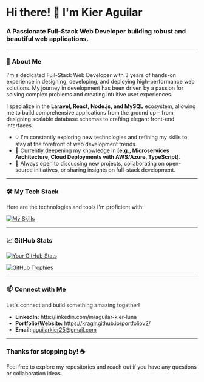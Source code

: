 # Hi there! 👋 I'm Kier Aguilar
### A Passionate Full-Stack Web Developer building robust and beautiful web applications.

---

### 🚀 About Me

I'm a dedicated Full-Stack Web Developer with 3 years of hands-on experience in designing, developing, and deploying high-performance web solutions. My journey in development has been driven by a passion for solving complex problems and creating intuitive user experiences.

I specialize in the **Laravel, React, Node.js, and MySQL** ecosystem, allowing me to build comprehensive applications from the ground up – from designing scalable database schemas to crafting elegant front-end interfaces.

-   💡 I'm constantly exploring new technologies and refining my skills to stay at the forefront of web development trends.
-   🌱 Currently deepening my knowledge in **[e.g., Microservices Architecture, Cloud Deployments with AWS/Azure, TypeScript]**.
-   💬 Always open to discussing new projects, collaborating on open-source initiatives, or sharing insights on full-stack development.

---

### 🛠️ My Tech Stack

Here are the technologies and tools I'm proficient with:

[![My Skills](https://skillicons.dev/icons?i=laravel,react,nodejs,mysql,php,js,html,css,git,github,vscode,tailwind,bootstrap,express,rest,postman)](https://skillicons.dev)



---

### 📈 GitHub Stats

[![Your GitHub Stats](https://github-readme-stats.vercel.app/api?username=kraglr&show_icons=true&theme=radical)](https://github.com/anuraghazra/github-readme-stats)

[![GitHub Trophies](https://github-profile-trophy.vercel.app/?username=kraglr&theme=radical)](https://github.com/ryo-ma/github-profile-trophy)

---

### 📫 Connect with Me

Let's connect and build something amazing together!

-   **LinkedIn:** htts://linkedin.com/in/aguilar-kier-luna
-   **Portfolio/Website:** https://kraglr.github.io/portfoliov2/
-   **Email:** aguilarkier25@gmail.com

---

### Thanks for stopping by! ☕

Feel free to explore my repositories and reach out if you have any questions or collaboration ideas.
